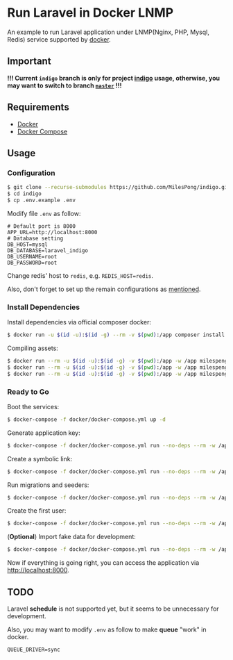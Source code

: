 # Run Laravel in Docker LNMP

An example to run Laravel application under LNMP(Nginx, PHP, Mysql, Redis) service supported by [docker](https://www.docker.com/).

## Important

**!!! Current `indigo` branch is only for project [indigo](https://github.com/MilesPong/indigo) usage, otherwise, you may want to switch to branch [`master`](https://github.com/MilesPong/docker-lnmp) !!!**

## Requirements

- [Docker](https://www.docker.com/)
- [Docker Compose](https://docs.docker.com/compose/)

## Usage

### Configuration

```bash
$ git clone --recurse-submodules https://github.com/MilesPong/indigo.git
$ cd indigo
$ cp .env.example .env
```

Modify file `.env` as follow:

```
# Default port is 8000
APP_URL=http://localhost:8000
# Database setting
DB_HOST=mysql
DB_DATABASE=laravel_indigo
DB_USERNAME=root
DB_PASSWORD=root
```

Change redis' host to `redis`, e.g. `REDIS_HOST=redis`.

Also, don't forget to set up the remain configurations as [mentioned](https://github.com/MilesPong/indigo/blob/master/README.md#installation).

### Install Dependencies

Install dependencies via official composer docker:

```bash
$ docker run -u $(id -u):$(id -g) --rm -v $(pwd):/app composer install
```

Compiling assets:

```bash
$ docker run --rm -u $(id -u):$(id -g) -v $(pwd):/app -w /app milespeng/node:alpine npm install
$ docker run --rm -u $(id -u):$(id -g) -v $(pwd):/app -w /app milespeng/node:alpine npm run dev
$ docker run --rm -u $(id -u):$(id -g) -v $(pwd):/app -w /app milespeng/node:alpine npm run admin-dev
```

### Ready to Go

Boot the services:

```bash
$ docker-compose -f docker/docker-compose.yml up -d
```

Generate application key:

```bash
$ docker-compose -f docker/docker-compose.yml run --no-deps --rm -w /app php72 php artisan key:generate
```

Create a symbolic link:

```bash
$ docker-compose -f docker/docker-compose.yml run --no-deps --rm -w /app php72 php artisan storage:link
```

Run migrations and seeders:

```bash
$ docker-compose -f docker/docker-compose.yml run --no-deps --rm -w /app php72 php artisan migrate --seed
```

Create the first user:

```bash
$ docker-compose -f docker/docker-compose.yml run --no-deps --rm -w /app php72 php artisan user:add
```

(**Optional**) Import fake data for development:

```bash
$ docker-compose -f docker/docker-compose.yml run --no-deps --rm -w /app php72 php artisan db:seed --class=FakeDataSeeder
```

Now if everything is going right, you can access the application via [http://localhost:8000](http://localhost:8000).

## TODO

Laravel **schedule** is not supported yet, but  it seems to be unnecessary for development.

Also, you may want to modify `.env` as follow to make **queue** "work" in docker.

```
QUEUE_DRIVER=sync
```